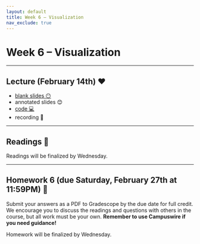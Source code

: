```yaml
---
layout: default
title: Week 6 – Visualization
nav_exclude: true
---
```


<script src="https://cdn.mathjax.org/mathjax/latest/MathJax.js?config=TeX-AMS-MML_HTMLorMML" type="text/javascript"></script>

# Week 6 – Visualization

---

## Lecture (February 14th) ❤️

- [blank slides 😶](../../slides/lec06.pdf)
- annotated slides 😊
- [code 💻](http://datahub.ucsd.edu/user-redirect/git-sync?repo=https://github.com/dsc-courses/dsc90-2022-wi&subPath=lecture/lec06/lec06.ipynb)
- recording 🎥

---

## Readings 📖

Readings will be finalized by Wednesday.

<!-- 
- [YouTube: A Brief History of Data Visualization](https://www.youtube.com/watch?v=N00g9Q9stBo): watch until X time at 2x speed
- http://csis.pace.edu/~marchese/CS396x/L2/Visualization.htm
- https://www.edwardtufte.com/tufte/books_vdqi
- https://cdn.knightlab.com/libs/timeline3/latest/embed/index.html?source=1lqjE7RKyvhfa_zqt6EuQUK051O8thpMxbHBfYeQeUcA&font=Lustria-Lato&lang=en&initial_zoom=2&height=650

Optional:
- https://arxiv.org/pdf/0906.3979.pdf -->

---

## Homework 6 (due Saturday, February 27th at 11:59PM) 📝

Submit your answers as a PDF to Gradescope by the due date for full credit. We encourage you to discuss the readings and questions with others in the course, but all work must be your own. **Remember to use Campuswire if you need guidance!**

Homework will be finalized by Wednesday.